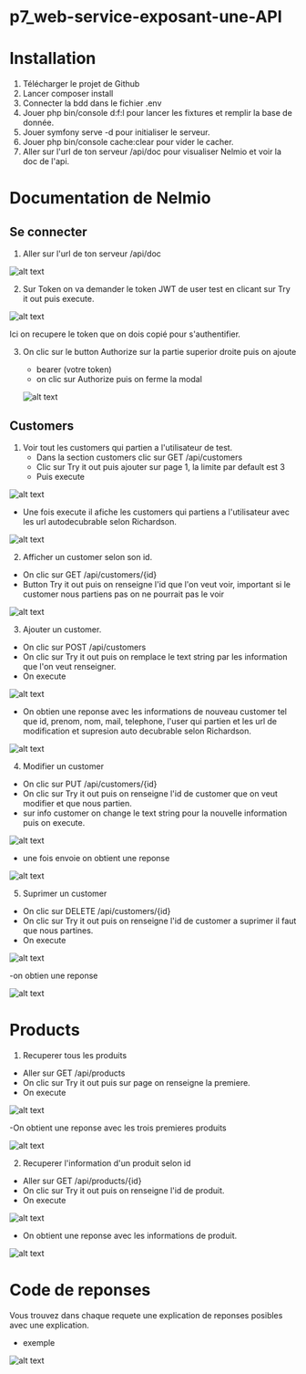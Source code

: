 # p7_web-service-exposant-une-API

# Installation

1. Télécharger le projet de Github
2. Lancer composer install
3. Connecter la bdd dans le fichier .env
4. Jouer php bin/console d:f:l pour lancer les fixtures et remplir la base de donnée.
5. Jouer symfony serve -d pour initialiser le serveur.
6. Jouer php bin/console cache:clear pour vider le cacher.
7. Aller sur l'url de ton serveur /api/doc pour visualiser Nelmio et voir la doc de l'api.

# Documentation de Nelmio

## Se connecter

1. Aller sur l'url de ton serveur /api/doc

![alt text](doc-img/1.png)

2. Sur Token on va demander le token JWT de user test en clicant sur Try it out puis execute.

![alt text](doc-img/2.png)

Ici on recupere le token que on dois copié pour s'authentifier.

3. On clic sur le button Authorize sur la partie superior droite puis on ajoute
    - bearer (votre token)
    - on clic sur Authorize puis on ferme la modal
   

   ![alt text](doc-img/3.png)
   
 
## Customers

1. Voir tout les customers qui partien a l'utilisateur de test.
    - Dans la section customers clic sur GET /api/customers
    - Clic sur Try it out puis ajouter sur page 1, la limite par default est 3
    - Puis execute
   
![alt text](doc-img/4.png)

   - Une fois execute il afiche les customers qui partiens a l'utilisateur avec les url autodecubrable selon Richardson.

![alt text](doc-img/5.png)

2. Afficher un customer selon son id.

- On clic sur GET /api/customers/{id}
- Button Try it out puis on renseigne l'id que l'on veut voir, important si le customer nous partiens pas on ne pourrait pas le voir

![alt text](doc-img/6.png)

3. Ajouter un customer.
- On clic sur POST /api/customers
- On clic sur Try it out puis on remplace le text string par les information que l'on veut renseigner.
- On execute

![alt text](doc-img/7.png)

- On obtien une reponse avec les informations de nouveau customer tel que id, prenom, nom, mail, telephone, l'user qui partien et les url de modification et supresion auto decubrable selon Richardson.


![alt text](doc-img/8.png)

4. Modifier un customer
- On clic sur PUT /api/customers/{id}
- On clic sur Try it out puis on renseigne l'id de customer que on veut modifier et que nous partien.
- sur info customer on change le text string pour la nouvelle information puis on execute.

![alt text](doc-img/9.png)

- une fois envoie on obtient une reponse 

![alt text](doc-img/10.png)


5. Suprimer un customer
- On clic sur DELETE /api/customers/{id}
- On clic sur Try it out puis on renseigne l'id de customer a suprimer il faut que nous partines.
- On execute

![alt text](doc-img/11.png)

-on obtien une reponse

![alt text](doc-img/12.png)

# Products

1. Recuperer tous les produits
- Aller sur GET /api/products
- On clic sur Try it out puis sur page on renseigne la premiere.
- On execute

![alt text](doc-img/13.png)

-On obtient une reponse avec les trois premieres produits

![alt text](doc-img/14.png)

2. Recuperer l'information d'un produit selon id
- Aller sur GET /api/products/{id}
- On clic sur Try it out puis on renseigne l'id de produit.
- On execute

![alt text](doc-img/15.png)

- On obtient une reponse avec les informations de produit.

![alt text](doc-img/16.png)

# Code de reponses

Vous trouvez dans chaque requete une explication de reponses posibles avec une explication.
- exemple

![alt text](doc-img/17.png)